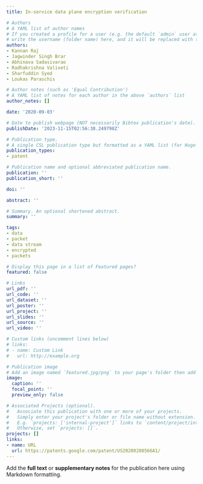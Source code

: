 ```yaml
---
title: In-service data plane encryption verification

# Authors
# A YAML list of author names
# If you created a profile for a user (e.g. the default `admin` user at `content/authors/admin/`), 
# write the username (folder name) here, and it will be replaced with their full name and linked to their profile.
authors:
- Kannan Raj
- Jagwinder Singh Brar
- Abhinava Sadasivarao
- Radhakrishna Valiveti
- Sharfuddin Syed
- Loukas Paraschis

# Author notes (such as 'Equal Contribution')
# A YAML list of notes for each author in the above `authors` list
author_notes: []

date: '2020-09-03'

# Date to publish webpage (NOT necessarily Bibtex publication's date).
publishDate: '2023-11-15T02:56:38.249798Z'

# Publication type.
# A single CSL publication type but formatted as a YAML list (for Hugo requirements).
publication_types:
- patent

# Publication name and optional abbreviated publication name.
publication: ''
publication_short: ''

doi: ''

abstract: ''

# Summary. An optional shortened abstract.
summary: ''

tags:
- data
- packet
- data stream
- encrypted
- packets

# Display this page in a list of Featured pages?
featured: false

# Links
url_pdf: ''
url_code: ''
url_dataset: ''
url_poster: ''
url_project: ''
url_slides: ''
url_source: ''
url_video: ''

# Custom links (uncomment lines below)
# links:
# - name: Custom Link
#   url: http://example.org

# Publication image
# Add an image named `featured.jpg/png` to your page's folder then add a caption below.
image:
  caption: ''
  focal_point: ''
  preview_only: false

# Associated Projects (optional).
#   Associate this publication with one or more of your projects.
#   Simply enter your project's folder or file name without extension.
#   E.g. `projects: ['internal-project']` links to `content/project/internal-project/index.md`.
#   Otherwise, set `projects: []`.
projects: []
links:
- name: URL
  url: https://patents.google.com/patent/US20200280566A1/
---
```


Add the **full text** or **supplementary notes** for the publication here using Markdown formatting.
